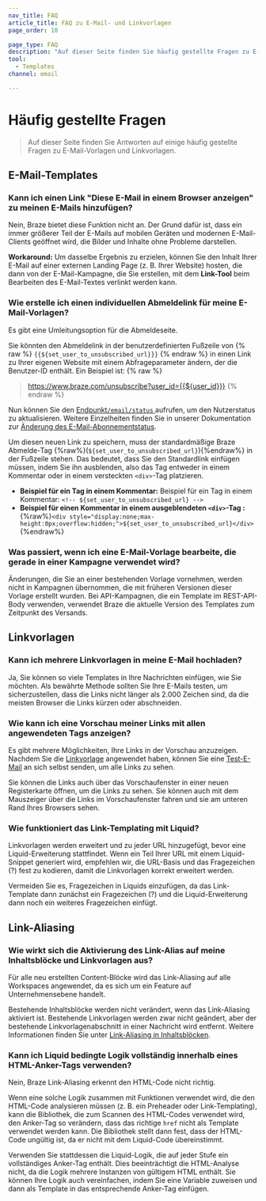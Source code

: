 ```yaml
---
nav_title: FAQ
article_title: FAQ zu E-Mail- und Linkvorlagen
page_order: 10

page_type: FAQ
description: "Auf dieser Seite finden Sie häufig gestellte Fragen zu E-Mail-Vorlagen und Linkvorlagen."
tool:
  - Templates
channel: email

---
```


# Häufig gestellte Fragen

> Auf dieser Seite finden Sie Antworten auf einige häufig gestellte Fragen zu E-Mail-Vorlagen und Linkvorlagen.

## E-Mail-Templates

### Kann ich einen Link "Diese E-Mail in einem Browser anzeigen" zu meinen E-Mails hinzufügen?

Nein, Braze bietet diese Funktion nicht an. Der Grund dafür ist, dass ein immer größerer Teil der E-Mails auf mobilen Geräten und modernen E-Mail-Clients geöffnet wird, die Bilder und Inhalte ohne Probleme darstellen.

**Workaround:** Um dasselbe Ergebnis zu erzielen, können Sie den Inhalt Ihrer E-Mail auf einer externen Landing Page (z. B. Ihrer Website) hosten, die dann von der E-Mail-Kampagne, die Sie erstellen, mit dem **Link-Tool** beim Bearbeiten des E-Mail-Textes verlinkt werden kann.

### Wie erstelle ich einen individuellen Abmeldelink für meine E-Mail-Vorlagen?

Es gibt eine Umleitungsoption für die Abmeldeseite.

Sie könnten den Abmeldelink in der benutzerdefinierten Fußzeile von {% raw %} `{{${set_user_to_unsubscribed_url}}}` {% endraw %} in einen Link zu Ihrer eigenen Website mit einem Abfrageparameter ändern, der die Benutzer-ID enthält. Ein Beispiel ist:
{% raw %} 
> https://www.braze.com/unsubscribe?user_id={{${user_id}}}
{% endraw %}

Nun können Sie den [Endpunkt`/email/status` ]({{site.baseurl}}/api/endpoints/email/post_email_subscription_status/) aufrufen, um den Nutzerstatus zu aktualisieren. Weitere Einzelheiten finden Sie in unserer Dokumentation zur [Änderung des E-Mail-Abonnementstatus]({{site.baseurl}}/user_guide/message_building_by_channel/email/managing_user_subscriptions/#changing-email-subscriptions).

Um diesen neuen Link zu speichern, muss der standardmäßige Braze Abmelde-Tag {%raw%}(``${set_user_to_unsubscribed_url}``){%endraw%} in der Fußzeile stehen. Das bedeutet, dass Sie den Standardlink einfügen müssen, indem Sie ihn ausblenden, also das Tag entweder in einem Kommentar oder in einem versteckten `<div>`-Tag platzieren.

- **Beispiel für ein Tag in einem Kommentar:** Beispiel für ein Tag in einem Kommentar: `<!-- ${set_user_to_unsubscribed_url} -->`
- **Beispiel für einen Kommentar in einem ausgeblendeten `<div>`-Tag :** {%raw%}`<div style="display:none;max-height:0px;overflow:hidden;">${set_user_to_unsubscribed_url}</div>`{%endraw%}

### Was passiert, wenn ich eine E-Mail-Vorlage bearbeite, die gerade in einer Kampagne verwendet wird?

Änderungen, die Sie an einer bestehenden Vorlage vornehmen, werden nicht in Kampagnen übernommen, die mit früheren Versionen dieser Vorlage erstellt wurden. Bei API-Kampagnen, die ein Template im REST-API-Body verwenden, verwendet Braze die aktuelle Version des Templates zum Zeitpunkt des Versands.  

## Linkvorlagen

### Kann ich mehrere Linkvorlagen in meine E-Mail hochladen?

Ja, Sie können so viele Templates in Ihre Nachrichten einfügen, wie Sie möchten. Als bewährte Methode sollten Sie Ihre E-Mails testen, um sicherzustellen, dass die Links nicht länger als 2.000 Zeichen sind, da die meisten Browser die Links kürzen oder abschneiden.

### Wie kann ich eine Vorschau meiner Links mit allen angewendeten Tags anzeigen?

Es gibt mehrere Möglichkeiten, Ihre Links in der Vorschau anzuzeigen. Nachdem Sie die [Linkvorlage]({{site.baseurl}}/user_guide/message_building_by_channel/email/templates/link_template/) angewendet haben, können Sie eine [Test-E-Mail]({{site.baseurl}}/developer_guide/platform_wide/sending_test_messages/) an sich selbst senden, um alle Links zu sehen. 

Sie können die Links auch über das Vorschaufenster in einer neuen Registerkarte öffnen, um die Links zu sehen. Sie können auch mit dem Mauszeiger über die Links im Vorschaufenster fahren und sie am unteren Rand Ihres Browsers sehen.

### Wie funktioniert das Link-Templating mit Liquid?

Linkvorlagen werden erweitert und zu jeder URL hinzugefügt, bevor eine Liquid-Erweiterung stattfindet. Wenn ein Teil Ihrer URL mit einem Liquid-Snippet generiert wird, empfehlen wir, die URL-Basis und das Fragezeichen (?) fest zu kodieren, damit die Linkvorlagen korrekt erweitert werden. 

Vermeiden Sie es, Fragezeichen in Liquids einzufügen, da das Link-Template dann zunächst ein Fragezeichen (?) und die Liquid-Erweiterung dann noch ein weiteres Fragezeichen einfügt.

## Link-Aliasing

### Wie wirkt sich die Aktivierung des Link-Alias auf meine Inhaltsblöcke und Linkvorlagen aus?

Für alle neu erstellten Content-Blöcke wird das Link-Aliasing auf alle Workspaces angewendet, da es sich um ein Feature auf Unternehmensebene handelt. 

Bestehende Inhaltsblöcke werden nicht verändert, wenn das Link-Aliasing aktiviert ist. Bestehende Linkvorlagen werden zwar nicht geändert, aber der bestehende Linkvorlagenabschnitt in einer Nachricht wird entfernt. Weitere Informationen finden Sie unter [Link-Aliasing in Inhaltsblöcken]({{site.baseurl}}/user_guide/message_building_by_channel/email/templates/link_aliasing/#link-aliasing-in-content-blocks).

### Kann ich Liquid bedingte Logik vollständig innerhalb eines HTML-Anker-Tags verwenden?

Nein, Braze Link-Aliasing erkennt den HTML-Code nicht richtig. 

Wenn eine solche Logik zusammen mit Funktionen verwendet wird, die den HTML-Code analysieren müssen (z. B. ein Preheader oder Link-Templating), kann die Bibliothek, die zum Scannen des HTML-Codes verwendet wird, den Anker-Tag so verändern, dass das richtige `href` nicht als Template verwendet werden kann. Die Bibliothek stellt dann fest, dass der HTML-Code ungültig ist, da er nicht mit dem Liquid-Code übereinstimmt. 

Verwenden Sie stattdessen die Liquid-Logik, die auf jeder Stufe ein vollständiges Anker-Tag enthält. Dies beeinträchtigt die HTML-Analyse nicht, da die Logik mehrere Instanzen von gültigem HTML enthält. Sie können Ihre Logik auch vereinfachen, indem Sie eine Variable zuweisen und dann als Template in das entsprechende Anker-Tag einfügen.
